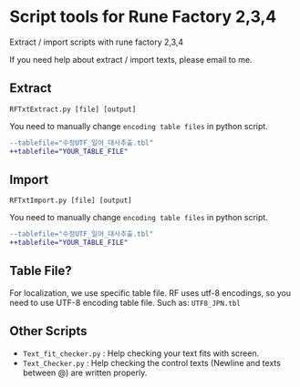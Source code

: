# Script tools for Rune Factory 2,3,4
Extract / import scripts with rune factory 2,3,4

If you need help about extract / import texts, please email to me.
## Extract
`RFTxtExtract.py [file] [output]`

You need to manually change `encoding table files` in python script.
```diff
--tablefile="수정UTF_일어_대사추출.tbl"
++tablefile="YOUR_TABLE_FILE"
```
## Import
`RFTxtImport.py [file] [output]`

You need to manually change `encoding table files` in python script.
```diff
--tablefile="수정UTF_일어_대사추출.tbl"
++tablefile="YOUR_TABLE_FILE"
```

## Table File?
For localization, we use specific table file. RF uses utf-8 encodings, so you need to use UTF-8 encoding table file. Such as: `UTF8_JPN.tbl`


## Other Scripts
* `Text_fit_checker.py` : Help checking your text fits with screen.
* `Text_Checker.py` : Help checking the control texts (Newline and texts between @) are written properly.